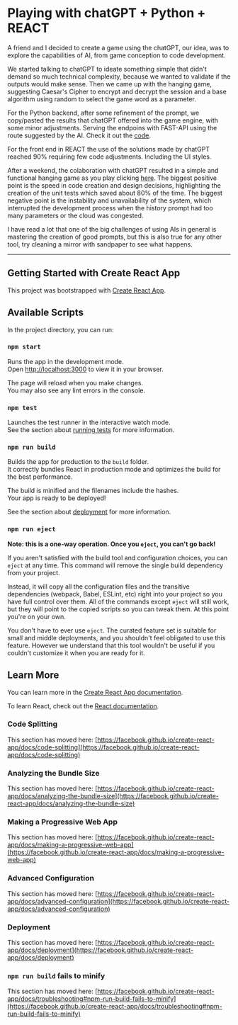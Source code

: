 # Playing with chatGPT + Python + REACT
A friend and I decided to create a game using the chatGPT, our idea, was to explore the capabilities of AI, from game conception to code development.

We started talking to chatGPT to ideate something simple that didn't demand so much technical complexity, because we wanted to validate if the outputs would make sense. Then we came up with the hanging game, suggesting Caesar's Cipher to encrypt and decrypt the session and a base algorithm using random to select the game word as a parameter. 

For the Python backend, after some refinement of the prompt, we copy/pasted the results that chatGPT offered into the game engine, with some minor adjustments. Serving the endpoins with FAST-API using the route suggested by the AI. Check it out the [code](https://github.com/garusocruz/hangman-game).

For the front end in REACT the use of the solutions made by chatGPT reached 90% requiring few code adjustments. Including the UI styles. 

After a weekend, the colaboration with chatGPT resulted  in a simple and functional hanging game as you play clicking [here](https://gamming-hanging-react.web.app/). The biggest positive point is the speed in code creation and design decisions, highlighting the creation of the unit tests which saved about 80% of the time. The biggest negative point is the instability and unavailability of the system, which interrupted the development process when the history prompt had too many parameters or the cloud was congested.

I have read a lot that one of the big challenges of using AIs in general is mastering the creation of good prompts, but this is also true for any other tool, try cleaning a mirror with sandpaper to see what happens.
___
## Getting Started with Create React App

This project was bootstrapped with [Create React App](https://github.com/facebook/create-react-app).

## Available Scripts

In the project directory, you can run:

### `npm start`

Runs the app in the development mode.\
Open [http://localhost:3000](http://localhost:3000) to view it in your browser.

The page will reload when you make changes.\
You may also see any lint errors in the console.

### `npm test`

Launches the test runner in the interactive watch mode.\
See the section about [running tests](https://facebook.github.io/create-react-app/docs/running-tests) for more information.

### `npm run build`

Builds the app for production to the `build` folder.\
It correctly bundles React in production mode and optimizes the build for the best performance.

The build is minified and the filenames include the hashes.\
Your app is ready to be deployed!

See the section about [deployment](https://facebook.github.io/create-react-app/docs/deployment) for more information.

### `npm run eject`

**Note: this is a one-way operation. Once you `eject`, you can't go back!**

If you aren't satisfied with the build tool and configuration choices, you can `eject` at any time. This command will remove the single build dependency from your project.

Instead, it will copy all the configuration files and the transitive dependencies (webpack, Babel, ESLint, etc) right into your project so you have full control over them. All of the commands except `eject` will still work, but they will point to the copied scripts so you can tweak them. At this point you're on your own.

You don't have to ever use `eject`. The curated feature set is suitable for small and middle deployments, and you shouldn't feel obligated to use this feature. However we understand that this tool wouldn't be useful if you couldn't customize it when you are ready for it.

## Learn More

You can learn more in the [Create React App documentation](https://facebook.github.io/create-react-app/docs/getting-started).

To learn React, check out the [React documentation](https://reactjs.org/).

### Code Splitting

This section has moved here: [https://facebook.github.io/create-react-app/docs/code-splitting](https://facebook.github.io/create-react-app/docs/code-splitting)

### Analyzing the Bundle Size

This section has moved here: [https://facebook.github.io/create-react-app/docs/analyzing-the-bundle-size](https://facebook.github.io/create-react-app/docs/analyzing-the-bundle-size)

### Making a Progressive Web App

This section has moved here: [https://facebook.github.io/create-react-app/docs/making-a-progressive-web-app](https://facebook.github.io/create-react-app/docs/making-a-progressive-web-app)

### Advanced Configuration

This section has moved here: [https://facebook.github.io/create-react-app/docs/advanced-configuration](https://facebook.github.io/create-react-app/docs/advanced-configuration)

### Deployment

This section has moved here: [https://facebook.github.io/create-react-app/docs/deployment](https://facebook.github.io/create-react-app/docs/deployment)

### `npm run build` fails to minify

This section has moved here: [https://facebook.github.io/create-react-app/docs/troubleshooting#npm-run-build-fails-to-minify](https://facebook.github.io/create-react-app/docs/troubleshooting#npm-run-build-fails-to-minify)
